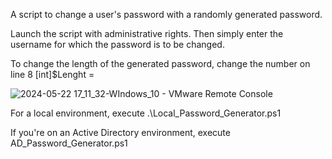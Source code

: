 A script to change a user's password with a randomly generated password.

Launch the script with administrative rights.
Then simply enter the username for which the password is to be changed.

To change the length of the generated password, change the number on line 8 [int]$Lenght =

![2024-05-22 17_11_32-WIndows_10 - VMware Remote Console](https://github.com/Cerberos4238/Windows-Password-AutoChange/assets/105981834/22ba7887-3d86-4078-9a9a-abaa90de3200)

For a local environment, execute .\Local_Password_Generator.ps1

If you're on an Active Directory environment, execute AD_Password_Generator.ps1
